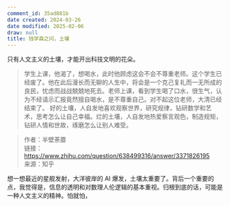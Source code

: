```yaml
---
comment_id: 35ad881b
date created: 2024-03-26
date modified: 2025-02-06
draw: null
title: 钱学森之问，土壤
---
```

只有人文主义的土壤，才能开出科技文明的花朵。

<!-- more -->

> 学生上课，他渴了，想喝水，此时他顾虑这会不会不尊重老师。这个学生已经废了。他在此后漫长而无聊的人生中，将会是一个克己复礼而一无所成的良民，忧虑而战战兢兢地死去。老师上课，看到学生喝了口水，很生气，认为不经请示汇报竟然擅自喝水，是不尊重自己。对不起这位老师，大清已经结束了。
   好的土壤，人自发地喜欢观察世界，研究规律，钻研数学和艺术，思考怎么让自己幸福。烂的土壤，人自发地热爱察言观色，制造规矩，钻研人情和世故，琢磨怎么让别人难受。

> 作者：半壁荼蘼  
   链接：https://www.zhihu.com/question/638499316/answer/3371826195  
   来源：知乎  

想一想最近的星舰发射，大洋彼岸的 AI 爆发，土壤太重要了。背后一个重要的点，我觉得是，信息的透明和对数理人伦逻辑的基本重视。归根到底的话，可能是一种人文主义的精神。怕就怕，
